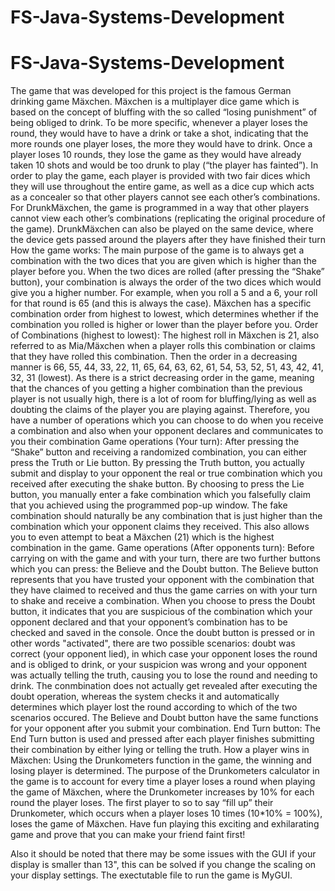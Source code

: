 # FS-Java-Systems-Development
# FS-Java-Systems-Development
The game that was developed for this project is the famous German drinking game Mäxchen. 
Mäxchen is a multiplayer dice game which is based on the concept of bluffing with the so called “losing punishment” of being obliged to drink. 
To be more specific, whenever a player loses the round, they would have to have a drink or take a shot, indicating that the more rounds one player loses, the more they would have to drink. Once a player loses 10 rounds, they lose the game as they would have already taken 10 shots and would be too drunk to play (“the player has fainted”).
In order to play the game, each player is provided with two fair dices which they will use throughout the entire game, as well as a dice cup which acts as a concealer so that other players cannot see each other’s combinations. For DrunkMäxchen, the game is programmed in a way that other players cannot view each other’s combinations (replicating the original procedure of the game).
DrunkMäxchen can also be played on the same device, where the device gets passed around the players after they have finished their turn
How the game works: The main purpose of the game is to always get a combination with the two dices that you are given which is higher than the player before you. When the two dices are rolled (after pressing the “Shake” button), your combination is always the order of the two dices which would give you a higher number. For example, when you roll a 5 and a 6, your roll for that round is 65 (and this is always the case). 
Mäxchen has a specific combination order from highest to lowest, which determines whether if the combination you rolled is higher or lower than the player before you. 
Order of Combinations (highest to lowest): The highest roll in Mäxchen is 21, also referred to as Mia/Mäxchen when a player rolls this combination or claims that they have rolled this combination. Then the order in a decreasing manner is 66, 55, 44, 33, 22, 11, 65, 64, 63, 62, 61, 54, 53, 52, 51, 43, 42, 41, 32, 31 (lowest).
As there is a strict decreasing order in the game, meaning that the chances of you getting a higher combination than the previous player is not usually high, there is a lot of room for bluffing/lying as well as doubting the claims of the player you are playing against. Therefore, you have a number of operations which you can choose to do when you receive a combination and also when your opponent declares and communicates to you their combination
Game operations (Your turn): After pressing the “Shake” button and receiving a randomized combination, you can either press the Truth or Lie button. 
By pressing the Truth button, you actually submit and display to your opponent the real or true combination which you received after executing the shake button. 
By choosing to press the Lie button, you manually enter a fake combination which you falsefully claim that you achieved using the programmed pop-up window. The fake combination should naturally be any combination that is just higher than the combination which your opponent claims they received. This also allows you to even attempt to beat a Mäxchen (21) which is the highest combination in the game.
Game operations (After opponents turn): Before carrying on with the game and with your turn, there are two further buttons which you can press: the Believe and the Doubt button. 
The Believe button represents that you have trusted your opponent with the combination that they have claimed to received and thus the game carries on with your turn to shake and receive a combination.
When you choose to press the Doubt button, it indicates that you are suspicious of the combination which your opponent declared and that your opponent’s combination has to be checked and saved in the console. Once the doubt button is pressed or in other words "activated", there are two possible scenarios: doubt was correct (your opponent lied), in which case your opponent loses the round and is obliged to drink, or your suspicion was wrong and your opponent was actually telling the truth, causing you to lose the round and needing to drink.
The conmbination does not actually get revealed after executing the doubt operation, whereas the system checks it and automatically determines which player lost the round according to which of the two scenarios occured. 
The Believe and Doubt button have the same functions for your opponent after you submit your combination.
End Turn button: The End Turn button is used and pressed after each player finishes submitting their combination by either lying or telling the truth.
How a player wins in Mäxchen: Using the Drunkometers function in the game, the winning and losing player is determined. The purpose of the Drunkometers calculator in the game is to account for every time a player loses a round when playing the game of Mäxchen, where the Drunkometer increases by 10% for each round the player loses. 
The first player to so to say “fill up” their Drunkometer, which occurs when a player loses 10 times (10*10% = 100%), loses the game of Mäxchen. 
Have fun playing this exciting and exhilarating game and prove that you can make your friend faint first!

Also it should be noted that there may be some issues with the GUI if your display is smaller than 13", this can be solved if you change the scaling on your display settings. The exectutable file to run the game is MyGUI.
